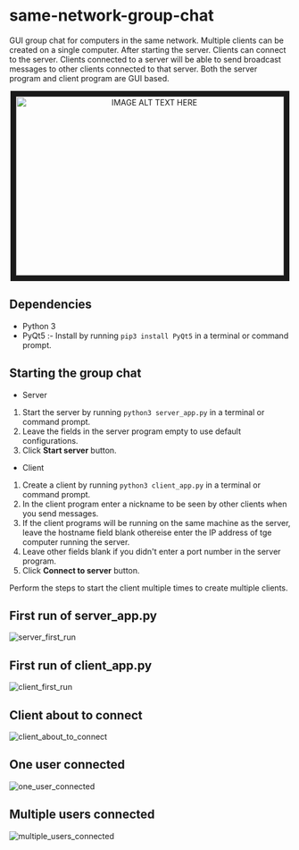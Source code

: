 # same-network-group-chat
GUI group chat for computers in the same network. Multiple clients can be created on a single computer. After starting the server. Clients can connect to the server. Clients connected to a server will be able to send broadcast messages to other clients connected to that server. Both the server program and client program are GUI based.

<div align="center">
    <a href="http://www.youtube.com/watch?feature=player_embedded&v=7rgWM2COqlM" target="_blank">
        <img src="https://user-images.githubusercontent.com/24194821/40888675-4482ffd6-6720-11e8-9023-ee762e77df17.png" alt="IMAGE ALT TEXT HERE" width="480" height="320" border="10" />
    </a>
</div>

## Dependencies
* Python 3
* PyQt5 :- Install by running `pip3 install PyQt5` in a terminal or command prompt.

## Starting the group chat
* Server
1. Start the server by running `python3 server_app.py` in a terminal or command prompt.
2. Leave the fields in the server program empty to use default configurations.
3. Click **Start server** button.
* Client
1. Create a client by running `python3 client_app.py` in a terminal or command prompt.
2. In the client program enter a nickname to be seen by other clients when you send messages.
3. If the client programs will be running on the same machine as the server, leave the hostname field blank othereise enter the IP address of tge computer running the server.
4. Leave other fields blank if you didn't enter a port number in the server program.
5. Click **Connect to server** button.

Perform the steps to start the client multiple times to create multiple clients.

## First run of server_app.py
![server_first_run](https://user-images.githubusercontent.com/24194821/40889048-acd656e6-6725-11e8-938a-c9a1d8417000.png)

## First run of client_app.py
![client_first_run](https://user-images.githubusercontent.com/24194821/40889053-b4c77a1a-6725-11e8-9f3c-eea9237e22f0.png)

## Client about to connect
![client_about_to_connect](https://user-images.githubusercontent.com/24194821/40889052-b4a938d4-6725-11e8-9fff-792fabbe0815.png)

## One user connected
![one_user_connected](https://user-images.githubusercontent.com/24194821/40889055-b4fdb13e-6725-11e8-8b00-6ac51429c987.png)

## Multiple users connected
![multiple_users_connected](https://user-images.githubusercontent.com/24194821/40889054-b4e388b8-6725-11e8-8107-39fb7580fa2c.png)
